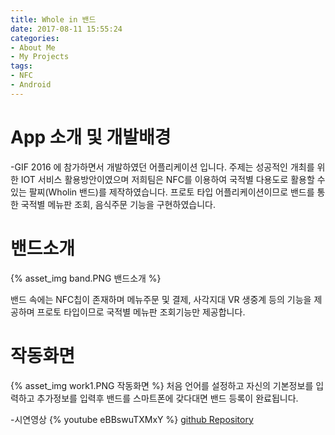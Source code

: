 ```yaml
---
title: Whole in 밴드
date: 2017-08-11 15:55:24
categories:
- About Me
- My Projects
tags:
- NFC
- Android
---
```


# App 소개 및 개발배경
-GIF 2016 에 참가하면서 개발하였던 어플리케이션 입니다. 주제는 성공적인 개최를 위한 IOT 서비스 활용방안이였으며 저희팀은 NFC를 이용하여 국적별 다용도로 활용할 수 있는 팔찌(Wholin 밴드)를 제작하였습니다.
프로토 타입 어플리케이션이므로 밴드를 통한 국적별 메뉴판 조회, 음식주문 기능을 구현하였습니다.

# 밴드소개
{% asset_img band.PNG 밴드소개 %}

밴드 속에는 NFC칩이 존재하며 메뉴주문 및 결제, 사각지대 VR 생중계 등의 기능을 제공하며 프로토 타입이므로 국적별 메뉴판 조회기능만 제공합니다.

# 작동화면
{% asset_img work1.PNG 작동화면 %}
처음 언어를 설정하고 자신의 기본정보를 입력하고 추가정보를 입력후 밴드를 스마트폰에 갖다대면 밴드 등록이 완료됩니다.

-시연영상
{% youtube eBBswuTXMxY %}
[github Repository](https://github.com/KKimSangHeon/Wholin_Band)
